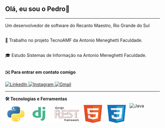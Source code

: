 
## Olá, eu sou o Pedro👋
<hr>
<ul style="list-style: none; padding: 0; margin: 0;">
  <li style="margin-bottom: 1em;">
    Um desenvolvedor de software do Recanto Maestro, Rio Grande do Sul
  </li>
  <br>
  <li style="margin-bottom: 1em;">
    💼 Trabalho no projeto TecnoAMF da Antonio Meneghetti Faculdade.
  </li>
  <br>
  <li style="margin-bottom: 1em;">
    🎓 Estudo Sistemas de Informação na Antonio Meneghetti Faculdade.
  </li>
  <br>
  <li style="margin-bottom: 1em;">
    <strong>✉️ Para entrar em contato comigo</strong><br> <br>
    <a href="https://www.linkedin.com/in/pedro-lovatto-dev/" target="_blank">
      <img src="https://img.shields.io/badge/-LinkedIn-%230077B5?style=for-the-badge&logo=linkedin&logoColor=white" alt="LinkedIn" />
    </a>
    <a href="https://www.instagram.com/pedro.lovatto/" target="_blank">
      <img src="https://img.shields.io/badge/-Instagram-%23E4405F?style=for-the-badge&logo=instagram&logoColor=white" alt="Instagram" />
    </a>
    <a href="mailto:pedrollovatto@gmail.com" target="_blank">
      <img src="https://img.shields.io/badge/-Gmail-%23333?style=for-the-badge&logo=gmail&logoColor=white" alt="Gmail" />
    </a>
    
  </li> <hr>
  <li style="margin-bottom: 1em;"> 
    <strong>🛠️ Tecnologias e Ferramentas</strong><br>
    <div style="display: flex; gap: 0.5em; flex-wrap: wrap; align-items: center;">
  <img align="center" alt="Python" height="60" width="70" src="https://raw.githubusercontent.com/devicons/devicon/master/icons/python/python-original.svg">
  <img src="icones/django-svgrepo-com.svg" alt="Django" width="70" height="60" align="middle"/>
  <img src="icones/django_rest_framework.jpg" alt="Django Rest Framework" width="90" height="50" align="middle"/>
  <img align="center" alt="Html" height="60" width="70" src="https://raw.githubusercontent.com/devicons/devicon/master/icons/html5/html5-original.svg">
  <img align="center" alt="css" height="60" width="70" src="https://raw.githubusercontent.com/devicons/devicon/master/icons/css3/css3-original.svg">
  <img align="center" alt="Java" height="70" width="70" src="https://cdn.jsdelivr.net/gh/devicons/devicon@latest/icons/java/java-original.svg">
    </div>
  </li>
</ul>
